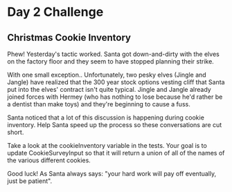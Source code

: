 # Day 2 Challenge

## Christmas Cookie Inventory

Phew! Yesterday's tactic worked. Santa got down-and-dirty with the elves on the factory floor and they seem to have stopped planning their strike.

With one small exception.. Unfortunately, two pesky elves (Jingle and Jangle) have realized that the 300 year stock options vesting cliff that Santa put into the elves' contract isn't quite typical. Jingle and Jangle already joined forces with Hermey (who has nothing to lose because he'd rather be a dentist than make toys) and they're beginning to cause a fuss.

Santa noticed that a lot of this discussion is happening during cookie inventory. Help Santa speed up the process so these conversations are cut short.

Take a look at the cookieInventory variable in the tests. Your goal is to update CookieSurveyInput so that it will return a union of all of the names of the various different cookies.

Good luck! As Santa always says: "your hard work will pay off eventually, just be patient".
